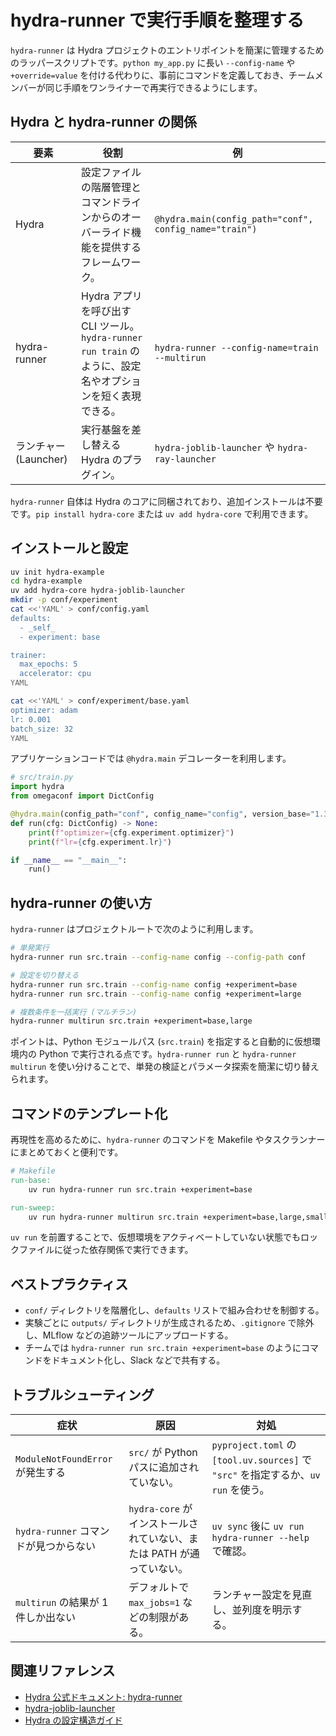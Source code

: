 # hydra-runner で実行手順を整理する

`hydra-runner` は Hydra プロジェクトのエントリポイントを簡潔に管理するためのラッパースクリプトです。`python my_app.py` に長い `--config-name` や `+override=value` を付ける代わりに、事前にコマンドを定義しておき、チームメンバーが同じ手順をワンライナーで再実行できるようにします。

## Hydra と hydra-runner の関係

| 要素 | 役割 | 例 |
| --- | --- | --- |
| Hydra | 設定ファイルの階層管理とコマンドラインからのオーバーライド機能を提供するフレームワーク。 | `@hydra.main(config_path="conf", config_name="train")` |
| hydra-runner | Hydra アプリを呼び出す CLI ツール。`hydra-runner run train` のように、設定名やオプションを短く表現できる。 | `hydra-runner --config-name=train --multirun` |
| ランチャー (Launcher) | 実行基盤を差し替える Hydra のプラグイン。 | `hydra-joblib-launcher` や `hydra-ray-launcher` |

`hydra-runner` 自体は Hydra のコアに同梱されており、追加インストールは不要です。`pip install hydra-core` または `uv add hydra-core` で利用できます。

## インストールと設定

```bash
uv init hydra-example
cd hydra-example
uv add hydra-core hydra-joblib-launcher
mkdir -p conf/experiment
cat <<'YAML' > conf/config.yaml
defaults:
  - _self_
  - experiment: base

trainer:
  max_epochs: 5
  accelerator: cpu
YAML

cat <<'YAML' > conf/experiment/base.yaml
optimizer: adam
lr: 0.001
batch_size: 32
YAML
```

アプリケーションコードでは `@hydra.main` デコレーターを利用します。

```python
# src/train.py
import hydra
from omegaconf import DictConfig

@hydra.main(config_path="conf", config_name="config", version_base="1.3")
def run(cfg: DictConfig) -> None:
    print(f"optimizer={cfg.experiment.optimizer}")
    print(f"lr={cfg.experiment.lr}")

if __name__ == "__main__":
    run()
```

## hydra-runner の使い方

`hydra-runner` はプロジェクトルートで次のように利用します。

```bash
# 単発実行
hydra-runner run src.train --config-name config --config-path conf

# 設定を切り替える
hydra-runner run src.train --config-name config +experiment=base
hydra-runner run src.train --config-name config +experiment=large

# 複数条件を一括実行 (マルチラン)
hydra-runner multirun src.train +experiment=base,large
```

ポイントは、Python モジュールパス (`src.train`) を指定すると自動的に仮想環境内の Python で実行される点です。`hydra-runner run` と `hydra-runner multirun` を使い分けることで、単発の検証とパラメータ探索を簡潔に切り替えられます。

## コマンドのテンプレート化

再現性を高めるために、`hydra-runner` のコマンドを Makefile やタスクランナーにまとめておくと便利です。

```makefile
# Makefile
run-base:
	uv run hydra-runner run src.train +experiment=base

run-sweep:
	uv run hydra-runner multirun src.train +experiment=base,large,small
```

`uv run` を前置することで、仮想環境をアクティベートしていない状態でもロックファイルに従った依存関係で実行できます。

## ベストプラクティス

- `conf/` ディレクトリを階層化し、`defaults` リストで組み合わせを制御する。
- 実験ごとに `outputs/` ディレクトリが生成されるため、`.gitignore` で除外し、MLflow などの追跡ツールにアップロードする。
- チームでは `hydra-runner run src.train +experiment=base` のようにコマンドをドキュメント化し、Slack などで共有する。

## トラブルシューティング

| 症状 | 原因 | 対処 |
| --- | --- | --- |
| `ModuleNotFoundError` が発生する | `src/` が Python パスに追加されていない。 | `pyproject.toml` の `[tool.uv.sources]` で `"src"` を指定するか、`uv run` を使う。 |
| `hydra-runner` コマンドが見つからない | `hydra-core` がインストールされていない、または PATH が通っていない。 | `uv sync` 後に `uv run hydra-runner --help` で確認。 |
| `multirun` の結果が 1 件しか出ない | デフォルトで `max_jobs=1` などの制限がある。 | ランチャー設定を見直し、並列度を明示する。 |

## 関連リファレンス

- [Hydra 公式ドキュメント: hydra-runner](https://hydra.cc/docs/advanced/hydra-runner/)
- [hydra-joblib-launcher](https://hydra.cc/docs/plugins/joblib_launcher/)
- [Hydra の設定構造ガイド](https://hydra.cc/docs/tutorials/structured_config/intro/)
